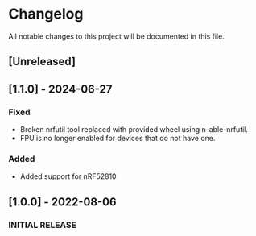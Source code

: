 # Changelog

All notable changes to this project will be documented in this file.
## [Unreleased]

## [1.1.0] - 2024-06-27
### Fixed
 - Broken nrfutil tool replaced with provided wheel using n-able-nrfutil.
 - FPU is no longer enabled for devices that do not have one.

### Added
 - Added support for nRF52810

## [1.0.0] - 2022-08-06

### INITIAL RELEASE